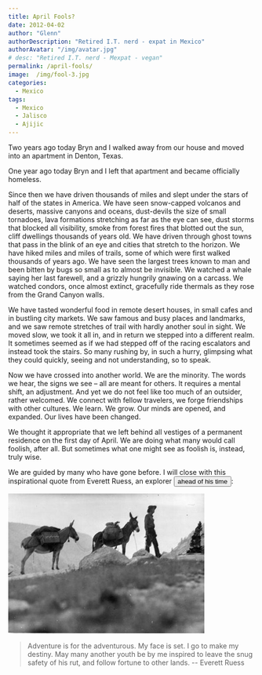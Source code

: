 ```yaml
---
title: April Fools?
date: 2012-04-02
author: "Glenn"
authorDescription: "Retired I.T. nerd - expat in Mexico"
authorAvatar: "/img/avatar.jpg"
# desc: "Retired I.T. nerd - Mexpat - vegan"
permalink: /april-fools/
image:  /img/fool-3.jpg
categories:
  - Mexico
tags:
  - Mexico
  - Jalisco
  - Ajijic
---
```

Two years ago today Bryn and I walked away from our house and moved into an apartment in Denton, Texas.

One year ago today Bryn and I left that apartment and became officially homeless.

Since then we have driven thousands of miles and slept under the stars of half of the states in America. We have seen snow-capped volcanos and deserts, massive canyons and oceans, dust-devils the size of small tornadoes, lava formations stretching as far as the eye can see, dust storms that blocked all visibility, smoke from forest fires that blotted out the sun, cliff dwellings thousands of years old. We have driven through ghost towns that pass in the blink of an eye and cities that stretch to the horizon. We have hiked miles and miles of trails, some of which were first walked thousands of years ago. We have seen the largest trees known to man and been bitten by bugs so small as to almost be invisible. We watched a whale saying her last farewell, and a grizzly hungrily gnawing on a carcass. We watched condors, once almost extinct, gracefully ride thermals as they rose from the Grand Canyon walls.

We have tasted wonderful food in remote desert houses, in small cafes and in bustling city markets. We saw famous and busy places and landmarks, and we saw remote stretches of trail with hardly another soul in sight. We moved slow, we took it all in, and in return we stepped into a different realm. It sometimes seemed as if we had stepped off of the racing escalators and instead took the stairs. So many rushing by, in such a hurry, glimpsing what they could quickly, seeing and not understanding, so to speak.

Now we have crossed into another world. We are the minority. The words we hear, the signs we see – all are meant for others. It requires a mental shift, an adjustment. And yet we do not feel like too much of an outsider, rather welcomed. We connect with fellow travelers, we forge friendships with other cultures. We learn. We grow. Our minds are opened, and expanded. Our lives have been changed.

We thought it appropriate that we left behind all vestiges of a permanent residence on the first day of April. We are doing what many would call foolish, after all. But sometimes what one might see as foolish is, instead, truly wise.

We are guided by many who have gone before. I will close with this inspirational quote from Everett Ruess, an explorer <button data-balloon="He also disappeared and his body was never found!" data-balloon-pos="up">ahead of his time</button>:

![Everett Ruess](/img/2012/04/Everett-Ruess.jpg)

> Adventure is for the adventurous.
My face is set.
I go to make my destiny.
May many another youth be by me inspired to leave the snug safety of his rut, and follow fortune to other lands. 
-- Everett Ruess
